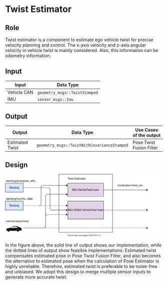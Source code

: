 Twist Estimator
==============

## Role

Twist estimator is a component to estimate ego vehicle twist for precise velocity planning and control. The x-axis velocity and z-axis angular velocity in vehicle twist is mainly considered. Also, this information can be odometry information. 

## Input

| Input          | Data Type                                            |
|----------------|------------------------------------------------------|
| Vehicle CAN    | `geometry_msgs::TwistStamped`                        |
| IMU            | `sensor_msgs::Imu`                                   |

## Output

| Output            | Data Type                                   | Use Cases of the output         |
|-------------------|---------------------------------------------|---------------------------------|
| Estimated Twist   | `geometry_msgs::TwistWithCovarianceStamped` | Pose Twist Fusion Filter        |

## Design
 
![Twist_Estimator](/img/Twist_Estimator.svg)

In the figure above, the solid line of output shows our implementation, while the dotted lines of output show feasible implementations. Estimated twist compensates estimated pose in Pose Twist Fusion Filter, and also becomes the alternative to estimated pose when the calculation of Pose Estimator is highly unreliable. Therefore, estimated twist is preferable to be noise-free and unbiased. We adopt this design to merge multiple sensor inputs to generate more accurate twist.

